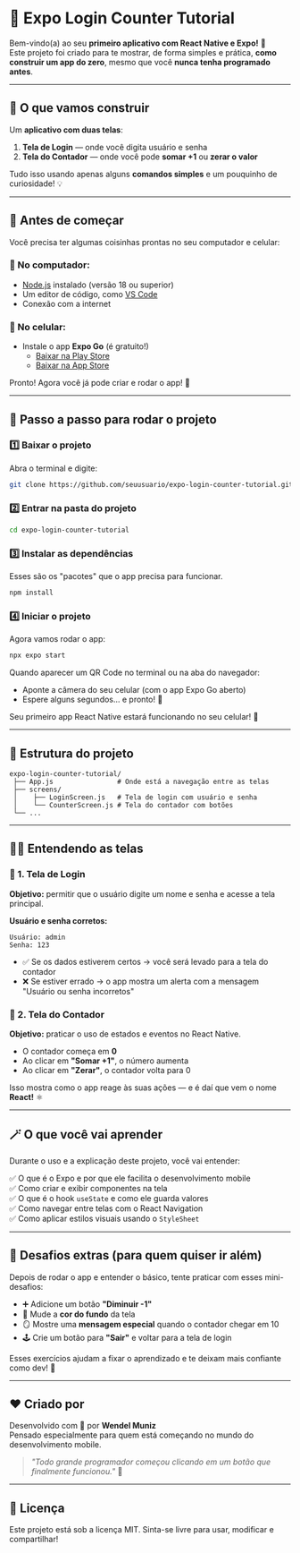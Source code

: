 # 📱 Expo Login Counter Tutorial

Bem-vindo(a) ao seu **primeiro aplicativo com React Native e Expo!** 🎉  
Este projeto foi criado para te mostrar, de forma simples e prática, **como construir um app do zero**, mesmo que você **nunca tenha programado antes**.

---

## 🧠 O que vamos construir

Um **aplicativo com duas telas**:

1. **Tela de Login** — onde você digita usuário e senha  
2. **Tela do Contador** — onde você pode **somar +1** ou **zerar o valor**  

Tudo isso usando apenas alguns **comandos simples** e um pouquinho de curiosidade! 💡

---

## 🚀 Antes de começar

Você precisa ter algumas coisinhas prontas no seu computador e celular:

### 🧰 No computador:
- [Node.js](https://nodejs.org/) instalado (versão 18 ou superior)
- Um editor de código, como [VS Code](https://code.visualstudio.com/)
- Conexão com a internet

### 📱 No celular:
- Instale o app **Expo Go** (é gratuito!)
  - [Baixar na Play Store](https://play.google.com/store/apps/details?id=host.exp.exponent)
  - [Baixar na App Store](https://apps.apple.com/app/expo-go/id982107779)

Pronto! Agora você já pode criar e rodar o app! 🎯

---

## 🧩 Passo a passo para rodar o projeto

### 1️⃣ Baixar o projeto
Abra o terminal e digite:
```bash
git clone https://github.com/seuusuario/expo-login-counter-tutorial.git
```

### 2️⃣ Entrar na pasta do projeto
```bash
cd expo-login-counter-tutorial
```

### 3️⃣ Instalar as dependências
Esses são os "pacotes" que o app precisa para funcionar.
```bash
npm install
```

### 4️⃣ Iniciar o projeto
Agora vamos rodar o app:
```bash
npx expo start
```

Quando aparecer um QR Code no terminal ou na aba do navegador:

- Aponte a câmera do seu celular (com o app Expo Go aberto)
- Espere alguns segundos… e pronto! 🎉

Seu primeiro app React Native estará funcionando no seu celular! 🚀

---

## 🧱 Estrutura do projeto
```
expo-login-counter-tutorial/
 ├── App.js                # Onde está a navegação entre as telas
 ├── screens/
 │    ├── LoginScreen.js   # Tela de login com usuário e senha
 │    └── CounterScreen.js # Tela do contador com botões
 └── ...
```

---

## 🧑‍💻 Entendendo as telas

### 🔐 1. Tela de Login
**Objetivo:** permitir que o usuário digite um nome e senha e acesse a tela principal.

**Usuário e senha corretos:**
```
Usuário: admin
Senha: 123
```

- ✅ Se os dados estiverem certos → você será levado para a tela do contador
- ❌ Se estiver errado → o app mostra um alerta com a mensagem "Usuário ou senha incorretos"

### 🔢 2. Tela do Contador
**Objetivo:** praticar o uso de estados e eventos no React Native.

- O contador começa em **0**
- Ao clicar em **"Somar +1"**, o número aumenta
- Ao clicar em **"Zerar"**, o contador volta para 0

Isso mostra como o app reage às suas ações — e é daí que vem o nome **React!** ⚛️

---

## 🪄 O que você vai aprender

Durante o uso e a explicação deste projeto, você vai entender:

✅ O que é o Expo e por que ele facilita o desenvolvimento mobile  
✅ Como criar e exibir componentes na tela  
✅ O que é o hook `useState` e como ele guarda valores  
✅ Como navegar entre telas com o React Navigation  
✅ Como aplicar estilos visuais usando o `StyleSheet`

---

## 🎨 Desafios extras (para quem quiser ir além)

Depois de rodar o app e entender o básico, tente praticar com esses mini-desafios:

- ➕ Adicione um botão **"Diminuir -1"**
- 🎨 Mude a **cor do fundo** da tela
- 🪞 Mostre uma **mensagem especial** quando o contador chegar em 10
- 🕹️ Crie um botão para **"Sair"** e voltar para a tela de login

Esses exercícios ajudam a fixar o aprendizado e te deixam mais confiante como dev! 💪

---
## ❤️ Criado por

Desenvolvido com 💚 por **Wendel Muniz**  
Pensado especialmente para quem está começando no mundo do desenvolvimento mobile.

> _"Todo grande programador começou clicando em um botão que finalmente funcionou."_ 👾

---

## 📄 Licença

Este projeto está sob a licença MIT. Sinta-se livre para usar, modificar e compartilhar!
